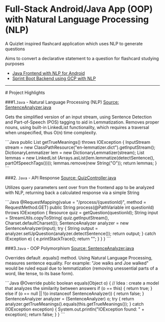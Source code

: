 # Full-Stack Android/Java App (OOP) with Natural Language Processing (NLP)

A Quizlet inspired flashcard application which uses NLP to generate questions
<p> Aims to convert a declarative statement to a question for flashcard studying purposes </p>

* [Java Frontend with NLP for Android](https://github.com/LukeAlbarracin/QuizMaster)
* [Sprint Boot Backend using GCP with NLP](projects/quizback.md)
<hr>
# Project Highlights

###1.`Java` - Natural Language Processing (NLP)
[Source: SentenceAnalyzer.java](https://github.com/LukeAlbarracin/opennlp-java-backend/blob/master/src/main/java/com/quizmaster/opennlpjavabackend/SentenceAnalyzer.java)
<p> Gets the simplified version of an input stream, using Sentence Detection and Part-of-Speech (POS) tagging to aid in Lemmatization. Removes proper nouns, using built-in LinkedList functionality, which requires a traversal when unspecified, thus O(n) time complexity. </p>
```Java
public List<String> getTrueMeanings() throws IOException {
    InputStream stream = new ClassPathResource("en-lemmatizer.dict").getInputStream();
    DictionaryLemmatizer lem = new DictionaryLemmatizer(stream);
    List<String> lemmas = new LinkedList<String> (Arrays.asList(lem.lemmatize(detectSentence(), partOfSpeechTags())));
    lemmas.remove(new String("O"));
    return lemmas;
}
```

###2. `Java` - API Response
[Source: QuizController.java](https://github.com/LukeAlbarracin/opennlp-java-backend/blob/master/src/main/java/com/quizmaster/opennlpjavabackend/QuizController.java)
<p> Utilizes query parameters sent over from the frontend app to be analyzed with NLP, returning back a calculated response via a simple String </p>
```Java
@RequestMapping(value = "/process/{questionId}", method = RequestMethod.GET)
    public String process(@PathVariable int questionId) throws IOException {
        Resource quiz = getQuestion(questionId);
        String input = StreamUtils.copyToString(
            quiz.getInputStream(),
            Charset.defaultCharset());
		SentenceAnalyzer analyzer = new SentenceAnalyzer(input);
        try {
            String output = analyzer.setUpQuestion(analyzer.detectSentence());
            return output;
        } catch (Exception e) {
            e.printStackTrace();
            return "";
        }
	}
}
```

###3.`Java` - OOP Polymorphism
[Source: SentenceAnalyzer.java](https://github.com/LukeAlbarracin/opennlp-java-backend/blob/master/src/main/java/com/quizmaster/opennlpjavabackend/SentenceAnalyzer.java)
<p> Overrides default .equals() method. Using Natural Language Processing, measures sentence equality. For example: "Joe walks and Joe walked" would be ruled equal due to lemmatization (removing unessential parts of a word, like tense, to its base form). </p>
```Java
@Override
    public boolean equals(Object o) {
        // Idea : create a model that analyzes the similarity between answers
        if (o == this) {
            return true;
        } else if (o == null || !(o instanceof SentenceAnalyzer)) {
            return false;
        }
        SentenceAnalyzer analyzer = (SentenceAnalyzer) o;
        try {
            return analyzer.getTrueMeanings().equals(this.getTrueMeanings());
        } catch (IOException exception) {
            System.out.println("IOException found: " + exception);
            return false;
        }
    }
```
